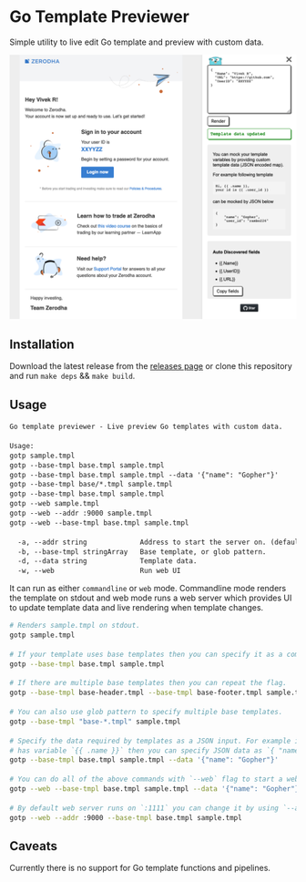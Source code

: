# Go Template Previewer

Simple utility to live edit Go template and preview with custom data.

![Screenshot](assets/screenshot.png "Gotp web mode")

## Installation

Download the latest release from the [releases page](/releases) or clone this repository and run `make deps` && `make build`.

## Usage

```txt
Go template previewer - Live preview Go templates with custom data.

Usage:
gotp sample.tmpl
gotp --base-tmpl base.tmpl sample.tmpl
gotp --base-tmpl base.tmpl sample.tmpl --data '{"name": "Gopher"}'
gotp --base-tmpl base/*.tmpl sample.tmpl
gotp --base-tmpl base.tmpl sample.tmpl
gotp --web sample.tmpl
gotp --web --addr :9000 sample.tmpl
gotp --web --base-tmpl base.tmpl sample.tmpl

  -a, --addr string             Address to start the server on. (default ":1111")
  -b, --base-tmpl stringArray   Base template, or glob pattern.
  -d, --data string             Template data.
  -w, --web                     Run web UI
```

It can run as either `commandline` or `web` mode. Commandline mode renders the template on stdout and
web mode runs a web server which provides UI to update template data and live rendering when template changes.

```bash
# Renders sample.tmpl on stdout.
gotp sample.tmpl

# If your template uses base templates then you can specify it as a commandline flag.
gotp --base-tmpl base.tmpl sample.tmpl

# If there are multiple base templates then you can repeat the flag.
gotp --base-tmpl base-header.tmpl --base-tmpl base-footer.tmpl sample.tmpl

# You can also use glob pattern to specify multiple base templates.
gotp --base-tmpl "base-*.tmpl" sample.tmpl

# Specify the data required by templates as a JSON input. For example if your template
# has variable `{{ .name }}` then you can specify JSON data as `{ "name": "Gopher" }`.
gotp --base-tmpl base.tmpl sample.tmpl --data '{"name": "Gopher"}'

# You can do all of the above commands with `--web` flag to start a web server which renders the output.
gotp --web --base-tmpl base.tmpl sample.tmpl --data '{"name": "Gopher"}'

# By default web server runs on `:1111` you can change it by using `--addr`flag.
gotp --web --addr :9000 --base-tmpl base.tmpl sample.tmpl
```

## Caveats

Currently there is no support for Go template functions and pipelines.
